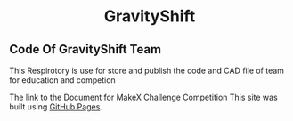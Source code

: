 <h1 align="center">GravityShift</h1>
<h2>Code Of GravityShift Team</h2>
<p>
  This Respirotory is use for store and publish the code and CAD file of team for education and competion
</p> 

The link to the Document for MakeX Challenge Competition
This site was built using [GitHub Pages](https://pages.github.com/).
